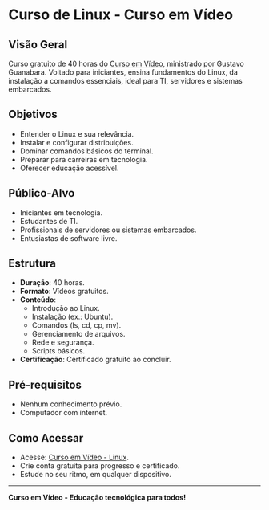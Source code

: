 # Curso de Linux - Curso em Vídeo

## Visão Geral
Curso gratuito de 40 horas do [Curso em Vídeo](https://www.cursoemvideo.com/curso/linux/), ministrado por Gustavo Guanabara. Voltado para iniciantes, ensina fundamentos do Linux, da instalação a comandos essenciais, ideal para TI, servidores e sistemas embarcados.

## Objetivos
- Entender o Linux e sua relevância.
- Instalar e configurar distribuições.
- Dominar comandos básicos do terminal.
- Preparar para carreiras em tecnologia.
- Oferecer educação acessível.

## Público-Alvo
- Iniciantes em tecnologia.
- Estudantes de TI.
- Profissionais de servidores ou sistemas embarcados.
- Entusiastas de software livre.

## Estrutura
- **Duração**: 40 horas.
- **Formato**: Vídeos gratuitos.
- **Conteúdo**:
  - Introdução ao Linux.
  - Instalação (ex.: Ubuntu).
  - Comandos (ls, cd, cp, mv).
  - Gerenciamento de arquivos.
  - Rede e segurança.
  - Scripts básicos.
- **Certificação**: Certificado gratuito ao concluir.

## Pré-requisitos
- Nenhum conhecimento prévio.
- Computador com internet.

## Como Acessar
- Acesse: [Curso em Vídeo - Linux](https://www.cursoemvideo.com/curso/linux/).
- Crie conta gratuita para progresso e certificado.
- Estude no seu ritmo, em qualquer dispositivo.


---


**Curso em Vídeo - Educação tecnológica para todos!**